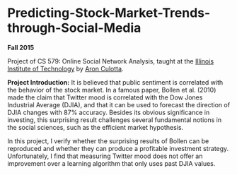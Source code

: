 # Predicting-Stock-Market-Trends-through-Social-Media
**Fall 2015**

Project of CS 579: Online Social Network Analysis, taught at the [Illinois Institute of Technology](http://cs.iit.edu) by [Aron Culotta](http://cs.iit.edu/~culotta).

**Project Introduction:** It is believed that public sentiment is correlated with the behavior of the stock market. In a famous paper, Bollen et al. (2010) made the claim that Twitter mood is correlated with the Dow Jones Industrial Average (DJIA), and that it can be used to forecast the direction of DJIA changes with 87% accuracy. Besides its obvious significance in investing, this surprising result challenges several fundamental notions in the social sciences, such as the efficient market hypothesis.

In this project, I verify whether the surprising results of Bollen can be reproduced and whether they can produce a profitable investment strategy. Unfortunately, I find that measuring Twitter mood does not offer an improvement over a learning algorithm that only uses past DJIA values.

